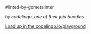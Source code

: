 #linted-by-gometalinter

_by codelingo, one of their juju bundles_


[Load up in the codelingo.io/playground](https://codelingo.io/playground/?repo=github.com/codelingo/hub&dir=tenets/codelingo/juju/linted-by-gometalinter&tenet=codelingo/juju/linted-by-gometalinter)
